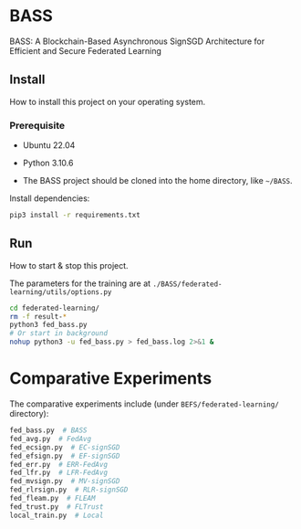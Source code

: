 # BASS

BASS: A Blockchain-Based Asynchronous SignSGD Architecture for Efficient and Secure Federated Learning

## Install

How to install this project on your operating system.

### Prerequisite

* Ubuntu 22.04

* Python 3.10.6

* The BASS project should be cloned into the home directory, like `~/BASS`.

Install dependencies:

```bash
pip3 install -r requirements.txt
```

## Run

How to start & stop this project.

The parameters for the training are at `./BASS/federated-learning/utils/options.py`

```bash
cd federated-learning/
rm -f result-*
python3 fed_bass.py
# Or start in background
nohup python3 -u fed_bass.py > fed_bass.log 2>&1 &
```

# Comparative Experiments

The comparative experiments include (under `BEFS/federated-learning/` directory):

```bash
fed_bass.py  # BASS
fed_avg.py  # FedAvg
fed_ecsign.py  # EC-signSGD
fed_efsign.py  # EF-signSGD
fed_err.py  # ERR-FedAvg
fed_lfr.py  # LFR-FedAvg
fed_mvsign.py  # MV-signSGD
fed_rlrsign.py  # RLR-signSGD
fed_fleam.py  # FLEAM
fed_trust.py  # FLTrust
local_train.py  # Local
```
